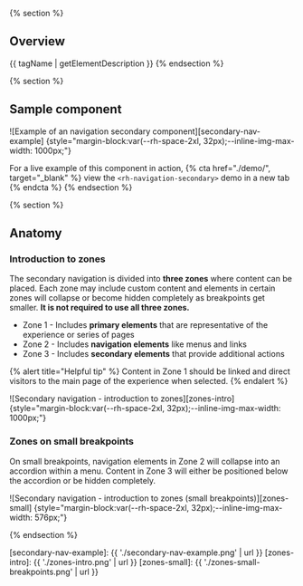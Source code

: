 {% section %}
## Overview
{{ tagName | getElementDescription }}
{% endsection %}

{% section %}
  ## Sample component

  ![Example of an navigation secondary component][secondary-nav-example] {style="margin-block:var(--rh-space-2xl, 32px);--inline-img-max-width: 1000px;"}

  For a live example of this component in action, {% cta href="./demo/", target="_blank" %}
    view the `<rh-navigation-secondary>` demo in a new tab
  {% endcta %}
{% endsection %}

{% section %}
  ## Anatomy
  ### Introduction to zones

  The secondary navigation is divided into **three zones** where content can be placed. Each zone may include custom content and elements in certain zones will collapse or become hidden completely as breakpoints get smaller. **It is not required to use all three zones.**

  - Zone 1 - Includes **primary elements** that are representative of the experience or series of pages
  - Zone 2 - Includes **navigation elements** like menus and links
  - Zone 3 - Includes **secondary elements** that provide additional actions

  {% alert title="Helpful tip" %}
  Content in Zone 1 should be linked and direct visitors to the main page of the experience when selected.
  {% endalert %}

  ![Secondary navigation - introduction to zones][zones-intro] {style="margin-block:var(--rh-space-2xl, 32px);--inline-img-max-width: 1000px;"}

  ### Zones on small breakpoints
  On small breakpoints, navigation elements in Zone 2 will collapse into an accordion within a menu. Content in Zone 3 will either be positioned below the accordion or be hidden completely.

  ![Secondary navigation - introduction to zones (small breakpoints)][zones-small] {style="margin-block:var(--rh-space-2xl, 32px);--inline-img-max-width: 576px;"}

{% endsection %}




[secondary-nav-example]: {{ './secondary-nav-example.png' | url }}
[zones-intro]: {{ './zones-intro.png' | url }}
[zones-small]: {{ './zones-small-breakpoints.png' | url }}